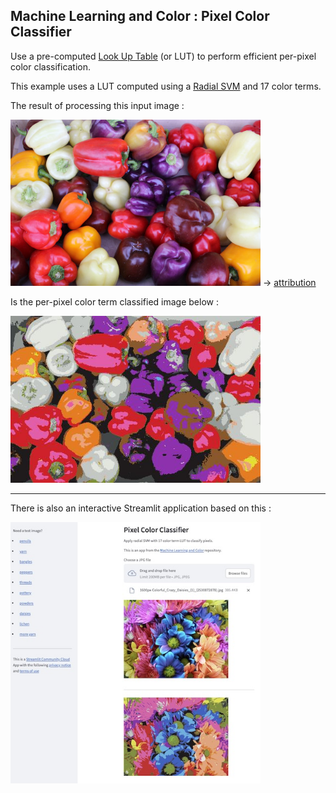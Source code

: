 
## Machine Learning and Color : Pixel Color Classifier

Use a pre-computed [Look Up Table](https://github.com/NMoroney/MachineLearningAndColor/tree/main/src/mlc_pixel_lut) (or LUT) to perform efficient per-pixel color classification.

This example uses a LUT computed using a [Radial SVM](https://github.com/NMoroney/MachineLearningAndColor/tree/main/src/mlc_radial_svm) and 17 color terms.

The result of processing this input image :

<img src="Colorful_Bell_Peppers-512.JPG" width=400px> → [attribution](https://commons.wikimedia.org/wiki/File:Colorful_Bell_Peppers.JPG)

Is the per-pixel color term classified image below :

<img src="Colorful_Bell_Peppers-512-classified.JPG" width=400px>

---

There is also an interactive Streamlit application based on this :

[<img src="/images/mlcolor_app_pixel_color_classifier-01.jpg" width=400px>](https://pixelcolorclassifier.streamlit.app)

